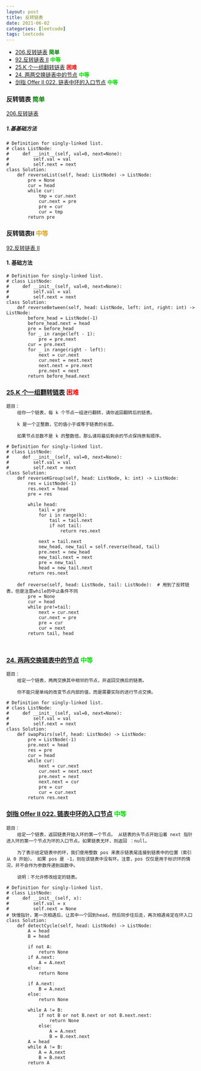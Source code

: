 ```yaml
---
layout: post
title: 反转链表
date: 2021-06-02
categories: [leetcode]
tags: leetcode
---
```



- [206.反转链表](https://leetcode-cn.com/problems/reverse-linked-list/) **<font color=green>简单</font>**
- [92.反转链表 II](https://leetcode-cn.com/problems/reverse-linked-list-ii/submissions/) **<font color=goldenord>中等</font>**
- [25.K 个一组翻转链表](https://leetcode-cn.com/problems/reverse-nodes-in-k-group/) **<font color=red>困难</font>**
- [24. 两两交换链表中的节点](https://leetcode-cn.com/problems/swap-nodes-in-pairs/)   **<font color=goldenord>中等</font>**
- [剑指 Offer II 022. 链表中环的入口节点](https://leetcode-cn.com/problems/c32eOV/)   **<font color=goldenord>中等</font>**

### 反转链表 **<font color=green>简单</font>**
[206.反转链表](https://leetcode-cn.com/problems/reverse-linked-list/)
##### 1.基基础方法
```
# Definition for singly-linked list.
# class ListNode:
#     def __init__(self, val=0, next=None):
#         self.val = val
#         self.next = next
class Solution:
    def reverseList(self, head: ListNode) -> ListNode:
        pre = None
        cur = head
        while cur:
            tmp = cur.next
            cur.next = pre
            pre = cur
            cur = tmp
        return pre

```
### 反转链表II  **<font color=goldenrod>中等</font>**
[92.反转链表 II](https://leetcode-cn.com/problems/reverse-linked-list-ii/submissions/)
#### 1. 基础方法
```
# Definition for singly-linked list.
# class ListNode:
#     def __init__(self, val=0, next=None):
#         self.val = val
#         self.next = next
class Solution:
    def reverseBetween(self, head: ListNode, left: int, right: int) -> ListNode:
        before_head = ListNode(-1)
        before_head.next = head
        pre = before_head
        for _ in range(left - 1):
            pre = pre.next
        cur = pre.next
        for _ in range(right - left):
            next = cur.next
            cur.next = next.next
            next.next = pre.next
            pre.next = next
        return before_head.next
```

### [25.K 个一组翻转链表](https://leetcode-cn.com/problems/reverse-nodes-in-k-group/) **<font color=red>困难</font>**
```
题目：
    给你一个链表，每 k 个节点一组进行翻转，请你返回翻转后的链表。

    k 是一个正整数，它的值小于或等于链表的长度。

    如果节点总数不是 k 的整数倍，那么请将最后剩余的节点保持原有顺序。

```
```
# Definition for singly-linked list.
# class ListNode:
#     def __init__(self, val=0, next=None):
#         self.val = val
#         self.next = next
class Solution:
    def reverseKGroup(self, head: ListNode, k: int) -> ListNode:
        res = ListNode(-1)
        res.next = head
        pre = res
        
        while head:
            tail = pre
            for i in range(k):
                tail = tail.next
                if not tail:
                    return res.next

            next = tail.next
            new_head, new_tail = self.reverse(head, tail)
            pre.next = new_head
            new_tail.next = next
            pre = new_tail
            head = new_tail.next
        return res.next

    def reverse(self, head: ListNode, tail: ListNode):  # 用到了反转链表，但是注意while的中止条件不同
        pre = None
        cur = head
        while pre!=tail:
            next = cur.next
            cur.next = pre
            pre = cur
            cur = next
        return tail, head

        
```

### [24. 两两交换链表中的节点](https://leetcode-cn.com/problems/swap-nodes-in-pairs/)   **<font color=goldenord>中等</font>**
```
题目：
    给定一个链表，两两交换其中相邻的节点，并返回交换后的链表。

    你不能只是单纯的改变节点内部的值，而是需要实际的进行节点交换。

```

```
# Definition for singly-linked list.
# class ListNode:
#     def __init__(self, val=0, next=None):
#         self.val = val
#         self.next = next
class Solution:
    def swapPairs(self, head: ListNode) -> ListNode:
        pre = ListNode(-1)
        pre.next = head
        res = pre
        cur = head 
        while cur:
            next = cur.next
            cur.next = next.next
            pre.next = next
            next.next = cur
            pre = cur
            cur = cur.next
        return res.next
```

### [剑指 Offer II 022. 链表中环的入口节点](https://leetcode-cn.com/problems/c32eOV/)   **<font color=goldenord>中等</font>**
```
题目：
    给定一个链表，返回链表开始入环的第一个节点。 从链表的头节点开始沿着 next 指针进入环的第一个节点为环的入口节点。如果链表无环，则返回 ：null。

    为了表示给定链表中的环，我们使用整数 pos 来表示链表尾连接到链表中的位置（索引从 0 开始）。 如果 pos 是 -1，则在该链表中没有环。注意，pos 仅仅是用于标识环的情况，并不会作为参数传递到函数中。

    说明：不允许修改给定的链表。
```

```
# Definition for singly-linked list.
# class ListNode:
#     def __init__(self, x):
#         self.val = x
#         self.next = None
# 快慢指针，第一次相遇后，让其中一个回到head，然后同步往后走，再次相遇肯定在环入口
class Solution:
    def detectCycle(self, head: ListNode) -> ListNode:
        A = head
        B = head
        
        if not A:
            return None
        if A.next:
            A = A.next
        else:
            return None
        
        if A.next:
            B = A.next
        else:
            return None
        
        while A != B:
            if not B or not B.next or not B.next.next:
                return None
            else:
                A = A.next
                B = B.next.next
        A = head
        while A != B:
            A = A.next
            B = B.next
        return A
```
